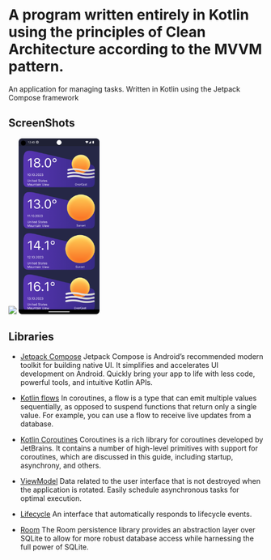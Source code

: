 # A program written entirely in Kotlin using the principles of Clean Architecture according to the MVVM pattern.

An application for managing tasks. Written in Kotlin using the Jetpack Compose framework

## ScreenShots

[<img src="meta/screenshots/screenshot_first.png" width=160>](meta/screenshots/screenshot_first.png)
[<img src="meta/screenshots/screenshot_second.png" width=160>](meta/screenshots/screenshot_second.png)


## Libraries

* [Jetpack Compose](https://developer.android.com/jetpack/compose) Jetpack Compose is Android’s
  recommended modern toolkit for building native UI. It simplifies and accelerates UI development on
  Android. Quickly bring your app to life with less code, powerful tools, and intuitive Kotlin APIs.

* [Kotlin flows](https://developer.android.com/kotlin/flow) In coroutines, a flow is a type that can
  emit multiple values sequentially, as opposed to suspend functions that return only a single
  value. For example, you can use a flow to receive live updates from a database.

* [Kotlin Coroutines](https://github.com/Kotlin/kotlinx.coroutines) Coroutines is a rich library for
  coroutines developed by JetBrains. It contains a number of high-level primitives with support for
  coroutines, which are discussed in this guide, including startup, asynchrony, and others.

* [ViewModel](https://developer.android.com/topic/libraries/architecture/viewmodel) Data related to
  the user interface that is not destroyed when the application is rotated. Easily schedule
  asynchronous tasks for optimal execution.

* [Lifecycle](https://developer.android.com/topic/libraries/architecture/lifecycle) An interface
  that automatically responds to lifecycle events.

* [Room](https://developer.android.com/jetpack/androidx/releases/room) The Room persistence library
  provides an abstraction layer over SQLite to allow for more robust database access while
  harnessing the full power of SQLite.
